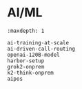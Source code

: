 # AI/ML

```{toctree}
:maxdepth: 1

ai-training-at-scale
ai-driven-call-routing
openai-120B-model
harbor-setup
grok2-onprem
k2-think-onprem
aipos
```

